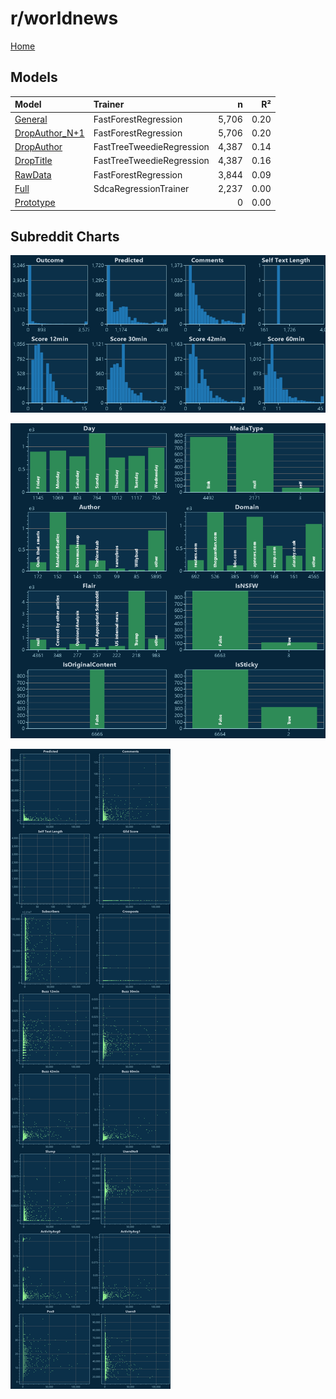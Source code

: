 # r/worldnews

[Home](../index.md)

## Models

|Model|Trainer|n|R²|
|:---|:---|---:|---:|
|[General](models/hunch_worldnews_General.md)|FastForestRegression|5,706|0.20|
|[DropAuthor_N+1](models/hunch_worldnews_DropAuthor_N+1.md)|FastForestRegression|5,706|0.20|
|[DropAuthor](models/hunch_worldnews_DropAuthor.md)|FastTreeTweedieRegression|4,387|0.14|
|[DropTitle](models/hunch_worldnews_DropTitle.md)|FastTreeTweedieRegression|4,387|0.16|
|[RawData](models/hunch_worldnews_RawData.md)|FastForestRegression|3,844|0.09|
|[Full](models/hunch_worldnews_Full.md)|SdcaRegressionTrainer|2,237|0.00|
|[Prototype](models/hunch_worldnews_Prototype.md)||0|0.00|

## Subreddit Charts

![r/worldnews Distributions](../images/hunch_worldnews_Distributions.png "r/worldnews Distributions")

![r/worldnews Categorical](../images/hunch_worldnews_Catagorical.png "r/worldnews Categorical")

![r/worldnews Correlation](../images/hunch_worldnews_Correlations.png "r/worldnews Correlation")

